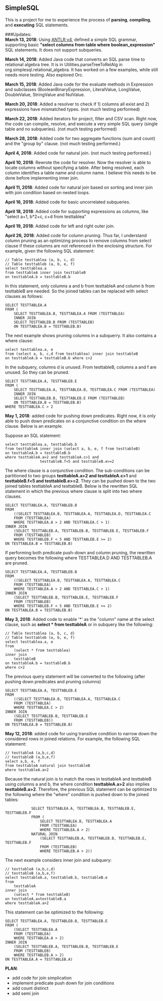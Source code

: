 ## SimpleSQL

This is a project for me to experience the process of **parsing**, **compiling**, and **executing** SQL statements. 

###Updates:  
**March 13, 2018**: Using [ANTLR v4](http://www.antlr.org/download.html), defined a simple SQL grammar, supporting basic **"select columns from table where boolean_expression"** SQL statements. It does not support subqueries.

**March 14, 2018**: Added Java code that converts an SQL parse time to relational algebra tree. It is in Utilities.parseTreeToRelAlg in org.simplesql.relational_algebra. It has worked on a few examples, while still needs more testing. Also explored Orc. 

**March 15, 2018**: Added Java code for the evaluate methods in Expression and subclasses (BooleanBinaryExpression, LiteralValue, LongValue, DoubleValue, StringValue and NulValue.

**March 20, 2018**: Added a resolver to check if 1) columns all exist and 2) expressions have mismatched types. (not much testing performed)

**March 22, 2018**: Added iterators for project, filter and CSV scan. Right now, the code can compile, resolve, and execute a very simple SQL query (single table and no subqueries). (not much testing performed)

**March 28, 2018**: Added code for two aggregate functions (sum and count) and the "group by" clause. (not much testing performed.)

**April 4, 2018**: Added code for natural join. (not much testing performed.)

**April 10, 2018**: Rewrote the code for resolver. Now the resolver is able to locate columns without specifying a table. After being resolved, each column identifies a table name and column name. I believe this needs to be done before implementing inner join.

**April 11, 2018**: Added code for natural join based on sorting and inner join with join condition based on nested loops.

**April 16, 2018**: Added code for basic uncorrelated subqueries. 

**April 18, 2018**: Added code for supporting expressions as columns, like "select a+1, b*2+c, c+d from testtablea"

**April 19, 2018**: Added code for left and right outer join.

**April 26, 2018**: Added code for column pruning. Thus far, I understand column pruning as an optimizing process to remove columns from select clause if these columns are not referenced in the enclosing structure. For example, given the following SQL statement:
	
	// Table testtablea (a, b, c, d)  
	// Table testtableb (a, b, e, f)  
	select testtablea.a  
	from testtableA inner join testtableB   
	on testtableA.b = testtableB.b  

In this statement, only columns a and b from testtableA and column b from testtableB are needed. So the joined tables can be replaced with select clauses as follows:

	SELECT TESTTABLEA.A   
	FROM (  
		SELECT TESTTABLEA.B, TESTTABLEA.A FROM (TESTTABLEA)   
		INNER JOIN  
		SELECT TESTTABLEB.B FROM (TESTTABLEB)   
		ON TESTTABLEA.B = TESTTABLEB.B)

The next example shows pruning columns in a subquerry. It also contains a where clause:

	select testtablea.a, e
	from (select a, b, c,d from testtablea) inner join testtableB
	on testtableA.b = testtableB.b where c>2

In the subquery, columns d is unused. From testtableB, columns a and f are unused. So they can be pruned.

	SELECT TESTTABLEA.A, TESTTABLEB.E
	FROM (
		SELECT TESTTABLEA.A, TESTTABLEA.B, TESTTABLEA.C FROM (TESTTABLEA) 
		INNER JOIN 
		SELECT TESTTABLEB.B, TESTTABLEB.E FROM (TESTTABLEB)
		ON TESTTABLEA.B = TESTTABLEB.B)
	WHERE TESTTABLEA.C > 2

**May 1, 2018**: added code for pushing down predicates. Right now, it is only able to push down predicates on a conjunctive condition on the where clause. Below is an example. 

Suppose an SQL statement:
	
	select testtablea.a, testtableb.b 
	from testtableA inner join (select a, b, e, f from testtableB) 
	on testtableA.b = testtableB.b 
	where testtableA.a>2 and testtableA.c>1 and 
					testtableB.f<5 and testtableB.e>=2
					
The where clause is a conjunctive condition. The sub-conditions can be partitioned to two groups **testtableA.a>2 and testtableA.c>1** and **testtableB.f<5 and testtableB.e>=2**. They can be pushed down to the two joined tables testtableA and testtableB. Below is the rewritten SQL statement in which the previous where clause is split into two where clauses.

	SELECT TESTTABLEA.A, TESTTABLEB.B 
	FROM 
		((SELECT TESTTABLEA.B, TESTTABLEA.A, TESTTABLEA.D, TESTTABLEA.C 
		FROM (TESTTABLEA) 
		WHERE TESTTABLEA.A > 2 AND TESTTABLEA.C > 1) 
	INNER JOIN 
		(SELECT TESTTABLEB.A, TESTTABLEB.B, TESTTABLEB.E, TESTTABLEB.F 
		FROM (TESTTABLEB) 
		WHERE TESTTABLEB.F < 5 AND TESTTABLEB.E >= 2) 
	ON TESTTABLEA.B = TESTTABLEB.B)
 
If performing both predicate push-down and column pruning, the rewritten query becomes the following where TESTTABLEA.D AND TESTTABLEB.A are pruned.

	SELECT TESTTABLEA.A, TESTTABLEB.B 
	FROM 
		((SELECT TESTTABLEA.B, TESTTABLEA.A, TESTTABLEA.C 
		FROM (TESTTABLEA) 
		WHERE TESTTABLEA.A > 2 AND TESTTABLEA.C > 1) 
	INNER JOIN 
		(SELECT TESTTABLEB.B, TESTTABLEB.E, TESTTABLEB.F 
		FROM (TESTTABLEB) 
		WHERE TESTTABLEB.F < 5 AND TESTTABLEB.E >= 2) 
	ON TESTTABLEA.B = TESTTABLEB.B)


**May 3, 2018**: Added code to enable '\*' as the "column" name at the select clause, such as **select \* from testtableA** or in subquery like the following:

	// Table testtablea (a, b, c, d)  
	// Table testtableb (a, b, e, f)  
	select testtablea.a, e 
	from 
		(select * from testtablea)
	inner join 
		testtableB 
	on testtableA.b = testtableB.b 
	where c>2 
	
The previous query statement will be converted to the following (after pushing down predicates and pruning columns)

	SELECT TESTTABLEA.A, TESTTABLEB.E 
	FROM 
		((SELECT TESTTABLEA.B, TESTTABLEA.A, TESTTABLEA.C 
		FROM (TESTTABLEA) 
		WHERE TESTTABLEA.C > 2) 
	INNER JOIN 
		(SELECT TESTTABLEB.B, TESTTABLEB.E 
		FROM (TESTTABLEB)) 
	ON TESTTABLEA.B = TESTTABLEB.B)


**May 12, 2018**: added code for using transitive condition to narrow down the considered rows in joined relations. For example, the following SQL statement:

	// testtableA (a,b,c,d)
	// testtableB (a,b,e,f)
	select a,b, e, f 
	from testtableA natural join testtableB 
	where testtableA.a>2 

Because the natural join is to match the rows in testtableA and testtableB using columns a and b, the where condition **testtableA.a>2** also implies **testtableB.a>2**. Therefore, the previous SQL statement can be optimized to the following where the "where" condition is pushed down to the joined tables:

				SELECT TESTTABLEA.A, TESTTABLEA.B, TESTTABLEB.E, TESTTABLEB.F 
				FROM ( 
					SELECT TESTTABLEA.B, TESTTABLEA.A 
					FROM (TESTTABLEA) 
					WHERE TESTTABLEA.A > 2) 
				NATURAL JOIN 
					(SELECT TESTTABLEB.A, TESTTABLEB.B, TESTTABLEB.E, TESTTABLEB.F 
					FROM (TESTTABLEB) 
					WHERE TESTTABLEB.A > 2))

The next example considers inner join and subquery:

	// testtableA (a,b,c,d)
	// testtableB (a,b,e,f)
	select testtableA.a, testtableB.b, testtableB.e 
	from 
		testtableA 
	inner join 
		(select * from testtableB) 
	on testtableA.a=testtableB.a 
	where testtableA.a>2

This statement can be optimized to the following:

	SELECT TESTTABLEA.A, TESTTABLEB.B, TESTTABLEB.E 
	FROM (
		(SELECT TESTTABLEA.A 
		FROM (TESTTABLEA) 
		WHERE TESTTABLEA.A > 2) 
	INNER JOIN 
		(SELECT TESTTABLEB.A, TESTTABLEB.B, TESTTABLEB.E 
		FROM (TESTTABLEB) 
		WHERE TESTTABLEB.A > 2) 
	ON TESTTABLEA.A = TESTTABLEB.A)


**PLAN**:
* add code for join simplication
* implement predicate push down for join conditions
* add count distinct
* add semi join
